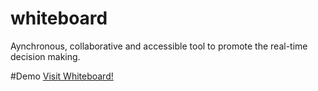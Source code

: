 # whiteboard
Aynchronous, collaborative and accessible tool to promote the real-time decision making.

#Demo
[Visit Whiteboard!](https://code.inf.poa.ifrs.edu.br/whiteboard)
